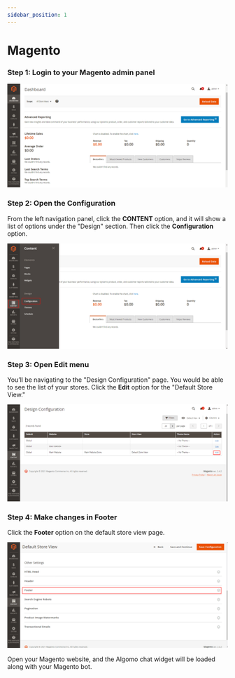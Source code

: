 ```yaml
---
sidebar_position: 1
---
```


# Magento

### **Step 1: Login to your Magento admin panel**

![Magento](../images/magento/Untitled.png)

### **Step 2: Open the Configuration**

From the left navigation panel, click the **CONTENT** option, and it will show a list of options under the "Design" section. Then click the **Configuration** option.

![Magento](../images/magento/Untitled%201.png)

### **Step 3: Open Edit menu**

You’ll be navigating to the "Design Configuration" page. You would be able to see the list of your stores. Click the **Edit** option for the "Default Store View."

![Magento](../images/magento/Untitled%202.png)

### **Step 4: Make changes in Footer**

Click the **Footer** option on the default store view page.

![Magento](../images/magento/Untitled%203.png)

Open your Magento website, and the Algomo chat widget will be loaded along with your Magento bot.
